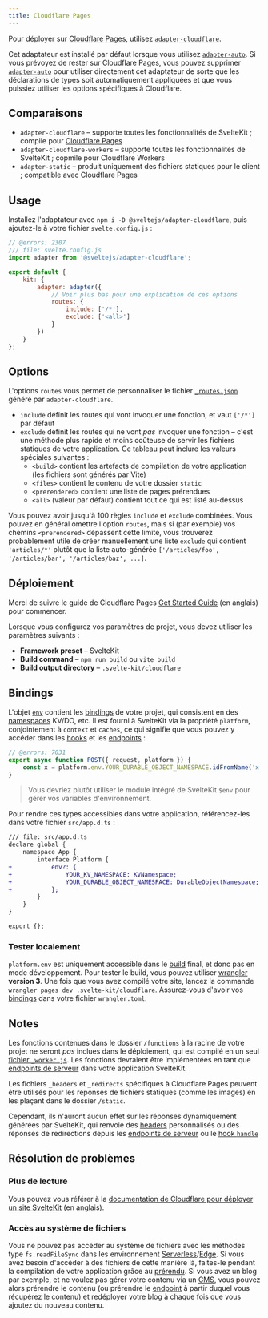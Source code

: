 ```yaml
---
title: Cloudflare Pages
---
```


Pour déployer sur [Cloudflare Pages](https://developers.cloudflare.com/pages/), utilisez [`adapter-cloudflare`](https://github.com/sveltejs/kit/tree/master/packages/adapter-cloudflare).

Cet adaptateur est installé par défaut lorsque vous utilisez [`adapter-auto`](adapter-auto). Si vous prévoyez de rester sur Cloudflare Pages, vous pouvez supprimer [`adapter-auto`](adapter-auto) pour utiliser directement cet adaptateur de sorte que les déclarations de types soit automatiquement appliquées et que vous puissiez utiliser les options spécifiques à Cloudflare.

## Comparaisons

- `adapter-cloudflare` – supporte toutes les fonctionnalités de SvelteKit ; compile pour [Cloudflare Pages](https://blog.cloudflare.com/cloudflare-pages-goes-full-stack/)
- `adapter-cloudflare-workers` – supporte toutes les fonctionnalités de SvelteKit ; copmile pour Cloudflare Workers
- `adapter-static` – produit uniquement des fichiers statiques pour le client ; compatible avec Cloudflare Pages

## Usage

Installez l'adaptateur avec `npm i -D @sveltejs/adapter-cloudflare`, puis ajoutez-le à votre fichier `svelte.config.js` :

```js
// @errors: 2307
/// file: svelte.config.js
import adapter from '@sveltejs/adapter-cloudflare';

export default {
	kit: {
		adapter: adapter({
			// Voir plus bas pour une explication de ces options
			routes: {
				include: ['/*'],
				exclude: ['<all>']
			}
		})
	}
};
```

## Options

L'options `routes` vous permet de personnaliser le fichier [`_routes.json`](https://developers.cloudflare.com/pages/platform/functions/routing/#create-a-_routesjson-file) généré par `adapter-cloudflare`.

- `include` définit les routes qui vont invoquer une fonction, et vaut `['/*']` par défaut
- `exclude` définit les routes qui ne vont _pas_ invoquer une fonction – c'est une méthode plus rapide et moins coûteuse de servir les fichiers statiques de votre application. Ce tableau peut inclure les valeurs spéciales suivantes :
	- `<build>` contient les artefacts de compilation de votre application (les fichiers sont générés par Vite)
	- `<files>` contient le contenu de votre dossier `static`
	- `<prerendered>` contient une liste de pages prérendues
	- `<all>` (valeur par défaut) contient tout ce qui est listé au-dessus

Vous pouvez avoir jusqu'à 100 règles `include` et `exclude` combinées. Vous pouvez en général omettre l'option `routes`, mais si (par exemple) vos chemins `<prerendered>` dépassent cette limite, vous trouverez probablement utile de créer manuellement une liste `exclude` qui contient `'articles/*'` plutôt que la liste auto-générée `['/articles/foo', '/articles/bar', '/articles/baz', ...]`.

## Déploiement

Merci de suivre le guide de Cloudflare Pages [Get Started Guide](https://developers.cloudflare.com/pages/get-started) (en anglais) pour commencer.

Lorsque vous configurez vos paramètres de projet, vous devez utiliser les paramètres suivants :

- **Framework preset** – SvelteKit
- **Build command** – `npm run build` ou `vite build`
- **Build output directory** – `.svelte-kit/cloudflare`

## Bindings

L'objet [`env`](https://developers.cloudflare.com/workers/runtime-apis/fetch-event#parameters) contient les [bindings](https://developers.cloudflare.com/workers/platform/environment-variables/) de votre projet, qui consistent en des <span class="vo">[namespaces](PUBLIC_SVELTE_SITE_URL/docs/development#namespace)</span> KV/DO, etc. Il est fourni à SvelteKit via la propriété `platform`, conjointement à `context` et `caches`, ce qui signifie que vous pouvez y accéder dans les <span class="vo">[hooks](PUBLIC_SVELTE_SITE_URL/docs/sveltejs#hook)</span> et les <span class="vo">[endpoints](PUBLIC_SVELTE_SITE_URL/docs/web#endpoint)</span> :

```js
// @errors: 7031
export async function POST({ request, platform }) {
	const x = platform.env.YOUR_DURABLE_OBJECT_NAMESPACE.idFromName('x');
}
```

> Vous devriez plutôt utiliser le module intégré de SvelteKit `$env` pour gérer vos variables d'environnement.

Pour rendre ces types accessibles dans votre application, référencez-les dans votre fichier `src/app.d.ts` :

```diff
/// file: src/app.d.ts
declare global {
	namespace App {
		interface Platform {
+			env?: {
+				YOUR_KV_NAMESPACE: KVNamespace;
+				YOUR_DURABLE_OBJECT_NAMESPACE: DurableObjectNamespace;
+			};
		}
	}
}

export {};
```

### Tester localement

`platform.env` est uniquement accessible dans le <span class="vo">[build](PUBLIC_SVELTE_SITE_URL/docs/development#build)</span> final, et donc pas en mode développement. Pour tester le build, vous pouvez utiliser [wrangler](https://developers.cloudflare.com/workers/cli-wrangler) **version 3**. Une fois que vous avez compilé votre site, lancez la commande `wrangler pages dev .svelte-kit/cloudflare`. Assurez-vous d'avoir vos [bindings](https://developers.cloudflare.com/workers/wrangler/configuration/#bindings) dans votre fichier `wrangler.toml`.

## Notes

Les fonctions contenues dans le dossier `/functions` à la racine de votre projet ne seront _pas_ inclues dans le déploiement, qui est compilé en un seul [fichier `_worker.js`](https://developers.cloudflare.com/pages/platform/functions/#advanced-mode). Les fonctions devraient être implémentées en tant que [endpoints de serveur](routing#server) dans votre application SvelteKit.

Les fichiers `_headers` et `_redirects` spécifiques à Cloudflare Pages peuvent être utilisés pour les réponses de fichiers statiques (comme les images) en les plaçant dans le dossier `/static`.

Cependant, ils n'auront aucun effet sur les réponses dynamiquement générées par SvelteKit, qui renvoie des <span class="vo">[headers](PUBLIC_SVELTE_SITE_URL/docs/web#header)</span> personnalisés ou des réponses de redirections depuis les [endpoints de serveur](routing#server) ou le [hook `handle`](hooks#hooks-de-serveur-handle)

## Résolution de problèmes

### Plus de lecture

Vous pouvez vous référer à la [documentation de Cloudflare pour déployer un site SvelteKit](https://developers.cloudflare.com/pages/framework-guides/deploy-a-svelte-site) (en anglais).

### Accès au système de fichiers

Vous ne pouvez pas accéder au système de fichiers avec les méthodes type `fs.readFileSync` dans les environnement <span class="vo">[Serverless](PUBLIC_SVELTE_SITE_URL/docs/web#serverless)</span>/<span class="vo">[Edge](PUBLIC_SVELTE_SITE_URL/docs/web#edge)</span>. Si vous avez besoin d'accéder à des fichiers de cette manière là, faites-le pendant la compilation de votre application grâce au [prérendu](page-options#prerender). Si vous avez un blog par exemple, et ne voulez pas gérer votre contenu via un <span class="vo">[CMS](PUBLIC_SVELTE_SITE_URL/docs/web#cms)</span>, vous pouvez alors prérendre le contenu (ou prérendre le <span class="vo">[endpoint](PUBLIC_SVELTE_SITE_URL/docs/web#endpoint)</span> à partir duquel vous récupérez le contenu) et redéployer votre blog à chaque fois que vous ajoutez du nouveau contenu.

